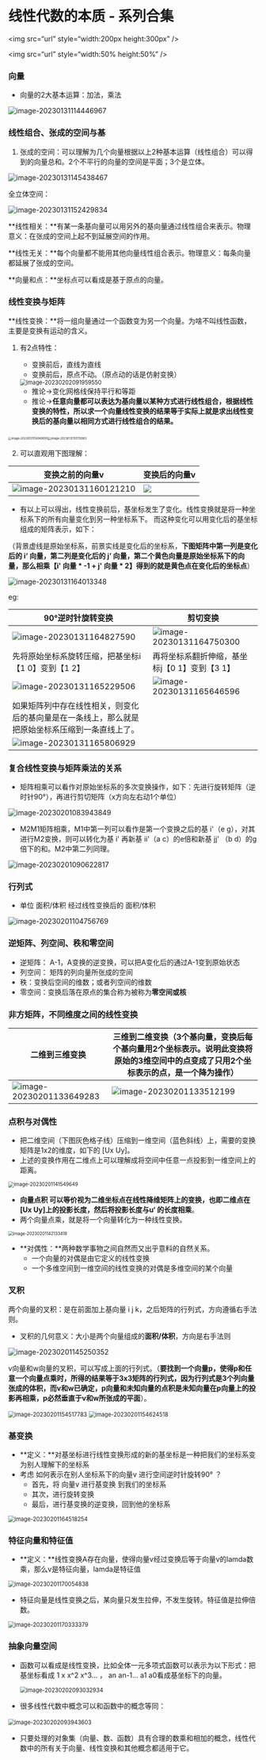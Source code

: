 

# 线性代数的本质 - 系列合集

<img src=“url” style=“width:200px height:300px” />

<img src=“url” style=“width:50% height:50%” />



### 向量

- 向量的2大基本运算：加法，乘法

![image-20230131114446967](..\images\image-20230131114446967.png)



### 线性组合、张成的空间与基

1. 张成的空间：可以理解为几个向量根据以上2种基本运算（线性组合）可以得到的向量总和。2个不平行的向量的空间是平面；3个是立体。

![image-20230131145438467](..\images\image-20230131145438467.png)

全立体空间：

![image-20230131152429834](..\images\image-20230131152429834.png)

**线性相关：**有某一条基向量可以用另外的基向量通过线性组合来表示。物理意义：在张成的空间上起不到延展空间的作用。

**线性无关：**每个向量都不能用其他向量线性组合表示。物理意义：每条向量都延展了张成的空间。

**向量和点：**坐标点可以看成是基于原点的向量。



### 线性变换与矩阵

**线性变换：**将一组向量通过一个函数变为另一个向量。为啥不叫线性函数，主要是变换有运动的含义。

1. 有2点特性：
   - 变换前后，直线为直线
   - 变换前后，原点不动。（原点动的话是仿射变换）
   
   <img src="..\images\image-20230202091959550.png" alt="image-20230202091959550" style="zoom:80%;" />
   
   - 推论→变化网格线保持平行和等距
   - 推论→**任意向量都可以表达为基向量以某种方式进行线性组合，根据线性变换的特性，所以求一个向量线性变换的结果等于实际上就是求出线性变换后的基向量以相同方式进行线性组合的结果。**

​      <img src="..\images\image-20230131154949093.png" alt="image-20230131154949093" style="zoom:40%;" /><img src="..\images\image-20230131155113083.png" alt="image-20230131155113083" style="zoom:40%;" />

2. 可以直观用下图理解：

| 变换之前的向量v                                              | 变换后的向量v                                  |
| ------------------------------------------------------------ | ---------------------------------------------- |
| ![image-20230131160121210](..\images\image-20230131160121210.png) | ![	](..\images\image-20230131160025410.png) |

- 有以上可以得出，线性变换前后，基坐标发生了变化。线性变换就是将一种坐标系下的所有向量变化到另一种坐标系下。 而这种变化可以用变化后的基坐标组成的矩阵表示，如下：

（背景虚线是原始坐标系，前景实线是变化后的坐标系，**下图矩阵中第一列是变化后的 i‘ 向量，第二列是变化后的 j’ 向量，第二个黄色向量是原始坐标系下的向量，那么相乘【i' 向量 * -1 + j' 向量 * 2】得到的就是黄色点在变化后的坐标点**）

![image-20230131164013348](F:\netease\PaperNotes\images\image-20230131164013348.png)

eg:

| 90°逆时针旋转变换                                            | 剪切变换                                                     |
| ------------------------------------------------------------ | ------------------------------------------------------------ |
| ![image-20230131164827590](..\images\image-20230131164827590.png) | ![image-20230131164750300](..\images\image-20230131164750300.png) |
| 先将原始坐标系旋转压缩，把基坐标i【1 0】变到【1 2】          | 再将坐标系翻折伸缩，基坐标j【0 1】变到【3 1】                |
| ![image-20230131165229506](..\images\image-20230131165229506.png) | ![image-20230131165646596](..\images\image-20230131165646596.png) |
| 如果矩阵列中存在线性相关，则变化后的基向量是在一条线上，那么就是把原始坐标系压缩到一条直线上了。 |                                                              |
| ![image-20230131165806929](..\images\image-20230131165806929.png) |                                                              |



### 复合线性变换与矩阵乘法的关系

- 矩阵相乘可以看作对原始坐标系的多次变换操作，如下：先进行旋转矩阵（逆时针90°），再进行剪切矩阵（x方向左右动1个单位）

![image-20230201083943849](F:\netease\PaperNotes\images\image-20230201083943849.png)

- M2M1矩阵相乘，M1中第一列可以看作是第一个变换之后的基 i'（e g），对其进行M2变换，则可以转化为基 i' 再新基 ii'（a c）的e倍和新基 jj' （b d）的g倍下的和。M2中第二列同理。

![image-20230201090622817](..\images\image-20230201090622817.png)



### 行列式

- 单位 面积/体积 经过线性变换后的 面积/体积

![image-20230201104756769](..\images\image-20230201104756769.png)



### 逆矩阵、列空间、秩和零空间

- 逆矩阵： A-1，A变换的逆变换，可以把A变化后的通过A-1变到原始状态	
- 列空间： 矩阵的列向量所张成的空间
- 秩：变换后空间的维数；或者列空间的维数
- 零空间：变换后落在原点的集合称为被称为**零空间或核**



### 非方矩阵，不同维度之间的线性变换

| 二维到三维变换                                               | 三维到二维变换（3个基向量，变换后每个基向量用2个坐标表示。说明此变换将原始的3维空间中的点变成了只用2个坐标表示的点，是一个降为操作） |
| ------------------------------------------------------------ | ------------------------------------------------------------ |
| ![image-20230201133649283](..\images\image-20230201133649283.png) | ![image-20230201133512199](..\images\image-20230201133512199.png) |



### 点积与对偶性

- 把二维空间（下图灰色格子线）压缩到一维空间（蓝色斜线）上，需要的变换矩阵是1x2的维度，如下的 [Ux Uy]。
- 上述的变换作用在二维点上可以理解成将空间中任意一点投影到一维空间上的距离。

<img src="..\images\image-20230201141549649.png" alt="image-20230201141549649" style="zoom:70%;" />

- **向量点积 可以等价视为二维坐标点在线性降维矩阵上的变换，也即二维点在 [Ux Uy]上的投影长度，然后将投影长度与u‘ 的长度相乘**。
- 两个向量点乘，就是将一个向量转化为一种线性变换。

<img src="..\images\image-20230201142133418.png" alt="image-20230201142133418" style="zoom:60%;" />

- **对偶性：**两种数学事物之间自然而又出乎意料的自然关系。
  - 一个向量的对偶是由它定义的线性变换
  - 一个多维空间到一维空间的线性变换的对偶是多维空间的某个向量



### 叉积

两个向量的叉积：是在前面加上基向量 i j k，之后矩阵的行列式，方向遵循右手法则。

- 叉积的几何意义：大小是两个向量组成的**面积/体积**，方向是右手法则 	

![image-20230201145250352](..\images\image-20230201145250352.png)

v向量和w向量的叉积，可以写成上面的行列式。（**要找到一个向量p，使得p和任意一个向量点乘时，所得的结果等于3x3矩阵的行列式，因为行列式是3个列向量张成的体积，而v和w已确定，p向量和未知向量的点积是未知向量在p向量上的投影再相乘，p必然垂直于v和w所张成的平面**）。	 

<img src="..\images\image-20230201154517783.png" alt="image-20230201154517783" style="zoom:80%;" />

<img src="..\images\image-20230201154624518.png" alt="image-20230201154624518" style="zoom:80%;" />



### 基变换

- **定义：**对基坐标进行线性变换形成的新的基坐标是一种把我们的坐标系变为别人理解下的坐标系
- 考虑 如何表示在别人坐标系下的向量v 进行空间逆时针旋转90° ？
  - 首先，将 向量v 进行基变换 到我们的坐标系
  - 其次，进行旋转变换
  - 最后，进行基变换的逆变换，回到他的坐标系

<img src="..\images\image-20230201164518254.png" alt="image-20230201164518254" style="zoom:80%;" />



### 特征向量和特征值

- **定义：**线性变换A存在向量，使得向量v经过变换后等于向量v的lamda数乘，那么v是特征向量，lamda是特征值

<img src="..\images\image-20230201170054838.png" alt="image-20230201170054838" style="zoom:80%;" />

- 特征向量是线性变换之后，某向量只发生拉伸，不发生旋转。特征值是拉伸倍数。

<img src="..\images\image-20230201170333379.png" alt="image-20230201170333379" style="zoom:80%;" />



### 抽象向量空间

- 函数可以看成是线性变换，比如全体一元多项式函数可以表示为以下形式：把基坐标看成 1 x x^2 x^3... ， an an-1... a1 a0看成基坐标下的向量。 

   <img src="..\images\image-20230202093032934.png" alt="image-20230202093032934" style="zoom:80%;" />

- 很多线性代数中概念可以和函数中的概念等同：

​		 <img src="..\images\image-20230202093943603.png" alt="image-20230202093943603" style="zoom:80%;" />

- 只要处理的对象集（向量、数、函数）具有合理的数乘和相加的概念，线性代数中的所有关于向量、线性变换和其他概念都适用于它。

